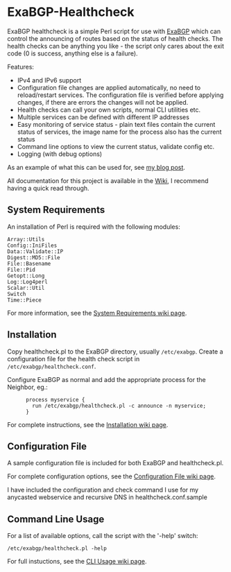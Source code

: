 # ExaBGP-Healthcheck
ExaBGP healthcheck is a simple Perl script for use with [ExaBGP] which can control the announcing of routes based on the status of health checks. The health checks can be anything you like - the script only cares about the exit code (0 is success, anything else is a failure).

Features:
* IPv4 and IPv6 support
* Configuration file changes are applied automatically, no need to reload/restart services. The configuration file is verified before applying changes, if there are errors the changes will not be applied.
* Health checks can call your own scripts, normal CLI utilities etc.
* Multiple services can be defined with different IP addresses
* Easy monitoring of service status - plain text files contain the current status of services, the image name for the process also has the current status
* Command line options to view the current status, validate config etc.
* Logging (with debug options)

As an example of what this can be used for, see [my blog post].

All documentation for this project is available in the [Wiki], I recommend having a quick read through.

## System Requirements
An installation of Perl is required with the following modules:
```
Array::Utils
Config::IniFiles
Data::Validate::IP
Digest::MD5::File
File::Basename
File::Pid
Getopt::Long
Log::Log4perl
Scalar::Util
Switch
Time::Piece
```

For more information, see the [System Requirements wiki page].

## Installation
Copy healthcheck.pl to the ExaBGP directory, usually `/etc/exabgp`. Create a configuration file for the health check script in `/etc/exabgp/healthcheck.conf`.

Configure ExaBGP as normal and add the appropriate process for the Neighbor, eg.:
```
      process myservice {
        run /etc/exabgp/healthcheck.pl -c announce -n myservice;
      }
```

For complete instructions, see the [Installation wiki page].

## Configuration File
A sample configuration file is included for both ExaBGP and healthcheck.pl.

For complete configuration options, see the [Configuration File wiki page].

I have included the configuration and check command I use for my anycasted webservice and recursive DNS in healthcheck.conf.sample

## Command Line Usage
For a list of available options, call the script with the '-help' switch:
```
/etc/exabgp/healthcheck.pl -help
```

For full instuctions, see the [CLI Usage wiki page].

[//]: # (Links to other sites/projects)

  [ExaBGP]: <https://github.com/Exa-Networks/exabgp>
  [my blog post]: <https://sysadminblog.net/2016/04/exabgp-bgp-routing-health-checks/>
  [Wiki]: <https://github.com/sysadminblog/exabgp-healthcheck/wiki/>
  [System Requirements wiki page]: <https://github.com/sysadminblog/exabgp-healthcheck/wiki/System-Requirements>
  [Installation wiki page]: <https://github.com/sysadminblog/exabgp-healthcheck/wiki/Installation>
  [quick start page]: <https://github.com/sysadminblog/exabgp-healthcheck/wiki/Quick-Start>
  [Configuration File wiki page]: <https://github.com/sysadminblog/exabgp-healthcheck/wiki/Configuration-File>
  [CLI Usage wiki page]: <https://github.com/sysadminblog/exabgp-healthcheck/wiki/CLI-Usage>
